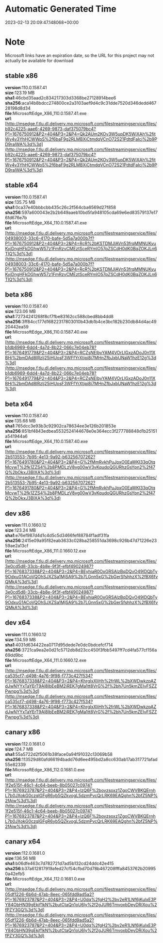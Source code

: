 # Automatic Generated Time
2023-02-13 20:09:47.148068+00:00

# Note
Microsoft links have an expiration date, so the URL for this project may not actually be available for download

## stable x86
**version**:110.0.1587.41  
**size**:123.19 MB  
**sha1**:46cbd35aad2c834217303d3368be27128914bee6  
**sha256**:aca14b8bdcc274800ce2a3103aef9d4c9c31dde7520d346dedd46728198d8d34  
**file**:MicrosoftEdge_X86_110.0.1587.41.exe  
**url**:[http://msedge.f.tlu.dl.delivery.mp.microsoft.com/filestreamingservice/files/b92c4225-aae6-4269-9873-daf375079bc4?P1=1676750912&P2=404&P3=2&P4=Qk2AUm2KOv3W5upDK5WiXAh%2fitWv4v3YhHCWWpS%2f6baF9g2RLMBXjCtmdqVCnO72S21PdtdFaIcj%2b9PD9ralWA%3d%3d](http://msedge.f.tlu.dl.delivery.mp.microsoft.com/filestreamingservice/files/b92c4225-aae6-4269-9873-daf375079bc4?P1=1676750912&P2=404&P3=2&P4=Qk2AUm2KOv3W5upDK5WiXAh%2fitWv4v3YhHCWWpS%2f6baF9g2RLMBXjCtmdqVCnO72S21PdtdFaIcj%2b9PD9ralWA%3d%3d)  

## stable x64
**version**:110.0.1587.41  
**size**:135.75 MB  
**sha1**:0ca37e40bbbcbb435c26c2f564cba6569d27f858  
**sha256**:597a600043e2b2b649aaeb10bd5fa948105cda69e6ed83579137e176fd676e7b  
**file**:MicrosoftEdge_X64_110.0.1587.41.exe  
**url**:[http://msedge.f.tlu.dl.delivery.mp.microsoft.com/filestreamingservice/files/04938003-33c6-4170-bafe-5d5a7a000b7f?P1=1676750912&P2=404&P3=2&P4=RcR%2bKSTDMJIAVn53frqMMNUKyuKyiDngHFkDGhwW57z1FmRzvCMEztSceRYmIO57pZSCdH0dK0BqZOKJLn6TIQ%3d%3d](http://msedge.f.tlu.dl.delivery.mp.microsoft.com/filestreamingservice/files/04938003-33c6-4170-bafe-5d5a7a000b7f?P1=1676750912&P2=404&P3=2&P4=RcR%2bKSTDMJIAVn53frqMMNUKyuKyiDngHFkDGhwW57z1FmRzvCMEztSceRYmIO57pZSCdH0dK0BqZOKJLn6TIQ%3d%3d)  

## beta x86
**version**:110.0.1587.40  
**size**:123.06 MB  
**sha1**:72734241268f8cf7fbe83162cc588cbed8bb4dd8  
**sha256**:3ff84cc177d16822317803010b43db1b4ce3bc182b230db84d4ac4920442ea59  
**file**:MicrosoftEdge_X86_110.0.1587.40.exe  
**url**:[http://msedge.f.tlu.dl.delivery.mp.microsoft.com/filestreamingservice/files/b1db6969-6dd4-4a7d-8b22-066c7e04eb78?P1=1676491779&P2=404&P3=2&P4=RCZsNElbyYAM4VOrLIGxzADoJ0n11XBHi%2bmDAd8lRzlj25iHUosF3WFfYrXtipi8i7MHnZfbJxbUNaW1hzE12g%3d%3d](http://msedge.f.tlu.dl.delivery.mp.microsoft.com/filestreamingservice/files/b1db6969-6dd4-4a7d-8b22-066c7e04eb78?P1=1676491779&P2=404&P3=2&P4=RCZsNElbyYAM4VOrLIGxzADoJ0n11XBHi%2bmDAd8lRzlj25iHUosF3WFfYrXtipi8i7MHnZfbJxbUNaW1hzE12g%3d%3d)  

## beta x64
**version**:110.0.1587.40  
**size**:135.68 MB  
**sha1**:765dcc3e93b3c92902ca78634ee3e126b201853e  
**sha256**:851bf4843edbea5532524144678e0e364ecc3f277788848d1b25151a541944a6  
**file**:MicrosoftEdge_X64_110.0.1587.40.exe  
**url**:[http://msedge.f.tlu.dl.delivery.mp.microsoft.com/filestreamingservice/files/2b513553-7b95-4e13-9a92-b63256707262?P1=1676491780&P2=404&P3=2&P4=G%2fMmRvkhPuJpxO0EaWKI33qOtqMcvwT%2fk1ZZS4%2b8PMDLzV8vg00wV3vKqudoQGURhzGsYpn2%2f47Q%2bOkxJ3BIXA%3d%3d](http://msedge.f.tlu.dl.delivery.mp.microsoft.com/filestreamingservice/files/2b513553-7b95-4e13-9a92-b63256707262?P1=1676491780&P2=404&P3=2&P4=G%2fMmRvkhPuJpxO0EaWKI33qOtqMcvwT%2fk1ZZS4%2b8PMDLzV8vg00wV3vKqudoQGURhzGsYpn2%2f47Q%2bOkxJ3BIXA%3d%3d)  

## dev x86
**version**:111.0.1660.12  
**size**:123.24 MB  
**sha1**:e76ef987d4d1c4d5c5d3466fef88784f1adf31fa  
**sha256**:2415e09a95f82eab3633c028ba258551da3698c926b47d71226e2359ae2a13cf  
**file**:MicrosoftEdge_X86_111.0.1660.12.exe  
**url**:[http://msedge.f.tlu.dl.delivery.mp.microsoft.com/filestreamingservice/files/3e0cd5d8-33cb-4b8e-9f3f-efbf49024987?P1=1676837338&P2=404&P3=2&P4=BEyhiaR0OxGRSAlzBqDQvO49IDQbTy9OdxuG1ACoVQOhSJXZSa1MjSA9%2b7LGnn5xG%2bGerSfshhzX%2fBX6fvQMkA%3d%3d](http://msedge.f.tlu.dl.delivery.mp.microsoft.com/filestreamingservice/files/3e0cd5d8-33cb-4b8e-9f3f-efbf49024987?P1=1676837338&P2=404&P3=2&P4=BEyhiaR0OxGRSAlzBqDQvO49IDQbTy9OdxuG1ACoVQOhSJXZSa1MjSA9%2b7LGnn5xG%2bGerSfshhzX%2fBX6fvQMkA%3d%3d)  

## dev x64
**version**:111.0.1660.12  
**size**:134.59 MB  
**sha1**:4031d634422ea0717d95dede7e0dc0bdcefcf714  
**sha256**:3721ca9ea2e0d21c5712db8d23cc450f3fbb5497ff7cd4fa577cf156a69dd9bc  
**file**:MicrosoftEdge_X64_111.0.1660.12.exe  
**url**:[http://msedge.f.tlu.dl.delivery.mp.microsoft.com/filestreamingservice/files/ca535cf7-d498-4a76-9f98-f773c427f534?P1=1676837338&P2=404&P3=2&P4=KhrglxXIiHh%2frWL%2bXWDwkzpAZdJwNYYxTaYErT9Al8IbEeBM2iREK7gMa1tt8VrG%2f%2bh7Un5kmZEIvFSZZPwnpg%3d%3d](http://msedge.f.tlu.dl.delivery.mp.microsoft.com/filestreamingservice/files/ca535cf7-d498-4a76-9f98-f773c427f534?P1=1676837338&P2=404&P3=2&P4=KhrglxXIiHh%2frWL%2bXWDwkzpAZdJwNYYxTaYErT9Al8IbEeBM2iREK7gMa1tt8VrG%2f%2bh7Un5kmZEIvFSZZPwnpg%3d%3d)  

## canary x86
**version**:112.0.1681.0  
**size**:124.7 MB  
**sha1**:55a5722d2f5061b38face0a94f91032c13069b58  
**sha256**:113529d80afd66194badd76d6ee495bd2a8cc630ab17ab317721afad55e82339  
**file**:MicrosoftEdge_X86_112.0.1681.0.exe  
**url**:[http://msedge.f.tlu.dl.delivery.mp.microsoft.com/filestreamingservice/files/1f2e515f-46c1-4c64-beeb-8b05027c0974?P1=1676923787&P2=404&P3=2&P4=lzQ6F%2bovzsoxz1ZgoCWVBKQErnhL7b0JXokG0czqlGFgR6yb5QZkvogL5dzmPvcQrLRK69EAQghn%2bfZ5NP%2fAiw%3d%3d](http://msedge.f.tlu.dl.delivery.mp.microsoft.com/filestreamingservice/files/1f2e515f-46c1-4c64-beeb-8b05027c0974?P1=1676923787&P2=404&P3=2&P4=lzQ6F%2bovzsoxz1ZgoCWVBKQErnhL7b0JXokG0czqlGFgR6yb5QZkvogL5dzmPvcQrLRK69EAQghn%2bfZ5NP%2fAiw%3d%3d)  

## canary x64
**version**:112.0.1681.0  
**size**:136.56 MB  
**sha1**:b06dfe463c7d782721d7ad5b132cd24ddc42e415  
**sha256**:b37a612817919afed27cf54cfbd70d78b467208fffa8453762b209950a42efb5  
**file**:MicrosoftEdge_X64_112.0.1681.0.exe  
**url**:[http://msedge.f.tlu.dl.delivery.mp.microsoft.com/filestreamingservice/files/05df1226-6b6d-47ab-8eec-065fdd9ad5a2?P1=1676923787&P2=404&P3=2&P4=U0dq%2fgH2%2bv2eR1LNf6jKulxE3PY84ObHN39gEkjf1kN%2butCtaQn1oU6ly%2f2gJUR6TmvoxbDeyDRiXou%2fPZY3GQ%3d%3d](http://msedge.f.tlu.dl.delivery.mp.microsoft.com/filestreamingservice/files/05df1226-6b6d-47ab-8eec-065fdd9ad5a2?P1=1676923787&P2=404&P3=2&P4=U0dq%2fgH2%2bv2eR1LNf6jKulxE3PY84ObHN39gEkjf1kN%2butCtaQn1oU6ly%2f2gJUR6TmvoxbDeyDRiXou%2fPZY3GQ%3d%3d)  


